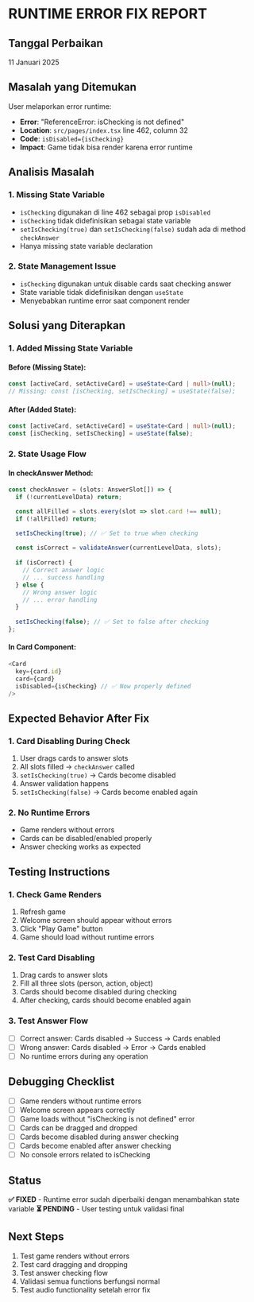 # RUNTIME ERROR FIX REPORT

## Tanggal Perbaikan
11 Januari 2025

## Masalah yang Ditemukan
User melaporkan error runtime:
- **Error**: "ReferenceError: isChecking is not defined"
- **Location**: `src/pages/index.tsx` line 462, column 32
- **Code**: `isDisabled={isChecking}`
- **Impact**: Game tidak bisa render karena error runtime

## Analisis Masalah

### 1. **Missing State Variable**
- `isChecking` digunakan di line 462 sebagai prop `isDisabled`
- `isChecking` tidak didefinisikan sebagai state variable
- `setIsChecking(true)` dan `setIsChecking(false)` sudah ada di method `checkAnswer`
- Hanya missing state variable declaration

### 2. **State Management Issue**
- `isChecking` digunakan untuk disable cards saat checking answer
- State variable tidak didefinisikan dengan `useState`
- Menyebabkan runtime error saat component render

## Solusi yang Diterapkan

### 1. **Added Missing State Variable**

#### **Before (Missing State):**
```typescript
const [activeCard, setActiveCard] = useState<Card | null>(null);
// Missing: const [isChecking, setIsChecking] = useState(false);
```

#### **After (Added State):**
```typescript
const [activeCard, setActiveCard] = useState<Card | null>(null);
const [isChecking, setIsChecking] = useState(false);
```

### 2. **State Usage Flow**

#### **In checkAnswer Method:**
```typescript
const checkAnswer = (slots: AnswerSlot[]) => {
  if (!currentLevelData) return;

  const allFilled = slots.every(slot => slot.card !== null);
  if (!allFilled) return;

  setIsChecking(true); // ✅ Set to true when checking
  
  const isCorrect = validateAnswer(currentLevelData, slots);
  
  if (isCorrect) {
    // Correct answer logic
    // ... success handling
  } else {
    // Wrong answer logic
    // ... error handling
  }
  
  setIsChecking(false); // ✅ Set to false after checking
};
```

#### **In Card Component:**
```typescript
<Card
  key={card.id}
  card={card}
  isDisabled={isChecking} // ✅ Now properly defined
/>
```

## Expected Behavior After Fix

### 1. **Card Disabling During Check**
1. User drags cards to answer slots
2. All slots filled → `checkAnswer` called
3. `setIsChecking(true)` → Cards become disabled
4. Answer validation happens
5. `setIsChecking(false)` → Cards become enabled again

### 2. **No Runtime Errors**
- Game renders without errors
- Cards can be disabled/enabled properly
- Answer checking works as expected

## Testing Instructions

### 1. **Check Game Renders**
1. Refresh game
2. Welcome screen should appear without errors
3. Click "Play Game" button
4. Game should load without runtime errors

### 2. **Test Card Disabling**
1. Drag cards to answer slots
2. Fill all three slots (person, action, object)
3. Cards should become disabled during checking
4. After checking, cards should become enabled again

### 3. **Test Answer Flow**
- [ ] Correct answer: Cards disabled → Success → Cards enabled
- [ ] Wrong answer: Cards disabled → Error → Cards enabled
- [ ] No runtime errors during any operation

## Debugging Checklist

- [ ] Game renders without runtime errors
- [ ] Welcome screen appears correctly
- [ ] Game loads without "isChecking is not defined" error
- [ ] Cards can be dragged and dropped
- [ ] Cards become disabled during answer checking
- [ ] Cards become enabled after answer checking
- [ ] No console errors related to isChecking

## Status
**✅ FIXED** - Runtime error sudah diperbaiki dengan menambahkan state variable
**⏳ PENDING** - User testing untuk validasi final

## Next Steps
1. Test game renders without errors
2. Test card dragging and dropping
3. Test answer checking flow
4. Validasi semua functions berfungsi normal
5. Test audio functionality setelah error fix
